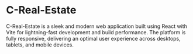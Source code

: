 # C-Real-Estate
C-Real-Estate is a sleek and modern web application built using React with Vite for lightning-fast development and build performance. The platform is fully responsive, delivering an optimal user experience across desktops, tablets, and mobile devices.
